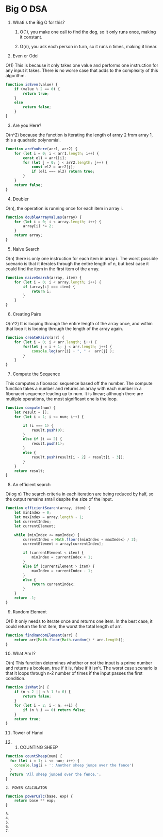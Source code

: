 # Big O DSA

1. Whati s the Big O for this?

    1. O(1), you make one call to find the dog, so it only runs once, making it constant.

    2. O(n), you ask each person in turn, so it runs n times, making it linear.

2. Even or Odd

O(1) This is because it only takes one value and performs one instruction for any input it takes. There is no worse case that adds to the complexity of this algorithm.

```javascript
function isEven(value) {
    if (value % 2 == 0) {
        return true;
    }
    else
        return false;
    }
}
```

3. Are you Here?

O(n^2) because the function is iterating the length of array 2 from array 1, this a quadratic polynomial.

```javascript
function areYouHere(arr1, arr2) {
    for (let i = 0; i < arr1.length; i++) {
        const el1 = arr1[i];
        for (let j = 0; j < arr2.length; j++) {
            const el2 = arr2[j];
            if (el1 === el2) return true;
        }
    }
    return false;
}
```

4. Doubler

O(n), the operation is running once for each item in array i.

```javascript
function doubleArrayValues(array) {
    for (let i = 0; i < array.length; i++) {
        array[i] *= 2;
    }
    return array;
}
```

5. Naive Search

O(n) there is only one instruction for each item in array i. The worst possible scenario is that it iterates through the entire length of n, but best case it could find the item in the first item of the array.

```javascript
function naiveSearch(array, item) {
    for (let i = 0; i < array.length; i++) {
        if (array[i] === item) {
            return i;
        }
    }
}
```

6. Creating Pairs

O(n^2) It is looping through the entire length of the array once, and within that loop it is looping through the length of the array again.

```javascript
function createPairs(arr) {
    for (let i = 0; i < arr.length; i++) {
        for(let j = i + 1; j < arr.length; j++) {
            console.log(arr[i] + ", " +  arr[j] );
        }
    }
}
```

7. Compute the Sequence

This computes a fibonacci sequence based off the number. The compute function takes a number and returns an array with each number in a fibonacci sequence leading up to num. It is linear; although there are multiple operations, the most significant one is the loop.

```javascript
function compute(num) {
    let result = [];
    for (let i = 1; i <= num; i++) {

        if (i === 1) {
            result.push(0);
        }
        else if (i == 2) {
            result.push(1);
        }
        else {
            result.push(result[i - 2] + result[i - 3]);
        }
    }
    return result;
}
```

8. An efficient search

O(log n) The search criteria in each iteration are being reduced by half, so the output remains small despite the size of the input.

```javascript
function efficientSearch(array, item) {
    let minIndex = 0;
    let maxIndex = array.length - 1;
    let currentIndex;
    let currentElement;

    while (minIndex <= maxIndex) {
        currentIndex = Math.floor((minIndex + maxIndex) / 2);
        currentElement = array[currentIndex];

        if (currentElement < item) {
            minIndex = currentIndex + 1;
        }
        else if (currentElement > item) {
            maxIndex = currentIndex - 1;
        }
        else {
            return currentIndex;
        }
    }
    return -1;
}
```

9. Random Element

O(1) It only needs to iterate once and returns one item. In the best case, it could return the first item, the worst the total length of arr.

```javascript
function findRandomElement(arr) {
    return arr[Math.floor(Math.random() * arr.length)];
}
```

10. What Am I?

O(n) This function determines whether or not the input is a prime number and returns a boolean, true if it is, false if it isn't. The worst case scenario is that it loops through n-2 number of times if the input passes the first condition.

```javascript
function isWhat(n) {
    if (n < 2 || n % 1 != 0) {
        return false;
    }
    for (let i = 2; i < n; ++i) {
        if (n % i == 0) return false;
    }
    return true;
}
```

11. Tower of Hanoi

12.
    1. COUNTING SHEEP

```javascript
function countSheep(num) {  
  for (let i = 1; i <= num; i++) {
    console.log(i + ': Another sheep jumps over the fence')
  }
  return 'All sheep jumped over the fence.';
}
```

    2. POWER CALCULATOR

```javascript
function powerCalc(base, exp) {
    return base ** exp;
}
```

    3.
    4.
    5.
    6.
    7.